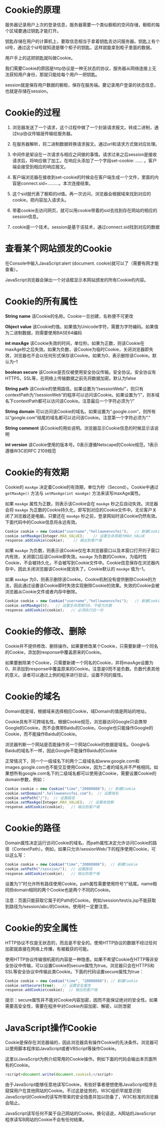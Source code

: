 
# Cookie的原理

服务器记录用户上次的登录信息，服务器需要一个类似橱柜的空间存储，橱柜的每个区域要通过钥匙才能打开。

钥匙存储在用户的计算机上，要取信息相当于拿着钥匙去访问服务器。钥匙上有个id号，通过这个id号就知道是哪个柜子的钥匙，这样就能拿到柜子里面的数据。

用户手上的这把钥匙就叫做Cookie。

我们需要Cookie的原因是http协议是一种无状态的协议，服务器从网络连接上无法获知用户身份，那就只能给每个用户一把钥匙。

session就是保存用户数据的橱柜，保存在服务端。要记录用户登录的状态信息，也就是存储在session。

# Cookie的过程

1. 浏览器发送了一个请求，这个过程中做了一个封装请求报文。转成二进制，通过tcp协议传输层传输给服务器。

2. 在服务器解析，将二进制数据转换请求报文。通过url和请求方式做对应处理。

3. 中间件是架设在一次请求与相应之间做的事情。请求过来之后session是接收请求后，将响应做了加工。在响应头添加了一个字段set-cookie: ......  。客户端会接受到相应的响应报文。

4. 客户端浏览器在接收到set-cookie的时候会在客户端生成一个文件，里面的内容是connect.sid=.........。本次连接结束。

5. 这个sid就代表了橱柜的id值。再一次访问，浏览器会根据域来找到对应的cookie，把内容加入请求头。

6. 带着cookie去访问网页，就可以用cookie带着的sid去找到存在网站的相应的session信息。

7. cookie是一个技术。session是基于该技术，通过connect.sid找到对应的数据


# 查看某个网站颁发的Cookie

在Console中输入JavaScript:alert (document. cookie)就可以了（需要有网才能查看）。

JavaScript浏览器会弹出一个对话框显示本网站颁发的所有Cookie的内容。

# Cookie的所有属性

**String name**
该Cookie的名称。Cookie一旦创建，名称便不可更改

**Object value**
该Cookie的值。如果值为Unicode字符，需要为字符编码。如果值为二进制数据，则需要使用BASE64编码

**int maxAge**
该Cookie失效的时间，单位秒。如果为正数，则该Cookie在maxAge秒之后失效。如果为负数，该Cookie为临时Cookie，关闭浏览器即失效，浏览器也不会以任何形式保存该Cookie。如果为0，表示删除该Cookie。默认为–1

**boolean secure**
该Cookie是否仅被使用安全协议传输。安全协议。安全协议有HTTPS，SSL等，在网络上传输数据之前先将数据加密。默认为false

**String path**
该Cookie的使用路径。如果设置为“/sessionWeb/”，则只有contextPath为“/sessionWeb”的程序可以访问该Cookie。如果设置为“/”，则本域名下contextPath都可以访问该Cookie。注意最后一个字符必须为“/”

**String domain**
可以访问该Cookie的域名。如果设置为“.google.com”，则所有以“google.com”结尾的域名都可以访问该Cookie。注意第一个字符必须为“.”

**String comment**
该Cookie的用处说明。浏览器显示Cookie信息的时候显示该说明

**int version**
该Cookie使用的版本号。0表示遵循Netscape的Cookie规范，1表示遵循W3C的RFC 2109规范

# Cookie的有效期

Cookie的 `maxAge` 决定着Cookie的有效期，单位为秒（Second）。Cookie中通过`getMaxAge()` 方法与 `setMaxAge(int maxAge)` 方法来读写maxAge属性。

如果 `maxAge` 属性为正数，则表示该Cookie会在 `maxAge` 秒之后自动失效。浏览器会将 `maxAge` 为正数的Cookie持久化，即写到对应的Cookie文件中。无论客户关闭了浏览器还是电脑，只要还在 `maxAge` 秒之前，登录网站时该Cookie仍然有效。下面代码中的Cookie信息将永远有效。

```js
Cookie cookie = new Cookie("username","helloweenvsfei");   // 新建Cookie
cookie.setMaxAge(Integer.MAX_VALUE);    // 设置生命周期为MAX_VALUE
response.addCookie(cookie);    // 输出到客户端
```

如果 `maxAge` 为负数，则表示该Cookie仅在本浏览器窗口以及本窗口打开的子窗口内有效，关闭窗口后该Cookie即失效。`maxAge` 为负数的Cookie，为临时性Cookie，不会被持久化，不会被写到Cookie文件中。Cookie信息保存在浏览器内存中，因此关闭浏览器该Cookie就消失了。Cookie默认的 `maxAge` 值为–1。

如果 `maxAge` 为0，则表示删除该Cookie。Cookie机制没有提供删除Cookie的方法，因此通过设置该Cookie即时失效实现删除Cookie的效果。失效的Cookie会被浏览器从Cookie文件或者内存中删除。

```js
Cookie cookie = new Cookie("username","helloweenvsfei");   // 新建Cookie
cookie.setMaxAge(0);   // 设置生命周期为0，不能为负数
response.addCookie(cookie);   // 必须执行这一句
```

# Cookie的修改、删除

Cookie并不提供修改、删除操作。如果要修改某个Cookie，只需要新建一个同名的Cookie，添加到response中覆盖原来的Cookie。

如果要删除某个Cookie，只需要新建一个同名的Cookie，并将maxAge设置为0，并添加到response中覆盖原来的Cookie。注意是0而不是负数。负数代表其他的意义。读者可以通过上例的程序进行验证，设置不同的属性。

# Cookie的域名

Domain就是域，根据域来选择相应Cookie，域Domain的值是网站的地址。

Cookie具有不可跨域名性。根据Cookie规范，浏览器访问Google只会携带Google的Cookie，而不会携带Baidu的Cookie。Google也只能操作Google的Cookie，而不能操作Baidu的Cookie。

浏览器判断一个网站是否能操作另一个网站Cookie的依据是域名。Google与Baidu的域名不一样，因此Google不能操作Baidu的Cookie

正常情况下，同一个一级域名下的两个二级域名如www.google.com和images.google.com也不能交互使用Cookie，因为二者的域名并不严格相同。如果想所有google.com名下的二级域名都可以使用该Cookie，需要设置Cookie的domain参数，例如：

```js
Cookie cookie = new Cookie("time","20080808"); // 新建Cookie
cookie.setDomain(".helloweenvsfei.com");  // 设置域名
cookie.setPath("/");  // 设置路径
cookie.setMaxAge(Integer.MAX_VALUE);  // 设置有效期
response.addCookie(cookie);   // 输出到客户端
```

# Cookie的路径

Domain属性决定运行访问Cookie的域名，而path属性决定允许访问Cookie的路径（ContextPath）。例如，如果只允许/sessionWeb/下的程序使用Cookie，可以这么写：

```js
Cookie cookie = new Cookie("time","20080808");  // 新建Cookie
cookie.setPath("/session/");  // 设置路径
response.addCookie(cookie);   // 输出到客户端
```

设置为“/”时允许所有路径使用Cookie。path属性需要使用符号“/”结尾。name相同但domain相同的两个Cookie也是两个不同的Cookie。

注意：页面只能获取它属于的Path的Cookie。例如/session/test/a.jsp不能获取到路径为/session/abc/的Cookie。使用时一定要注意。
     
# Cookie的安全属性

HTTP协议不仅是无状态的，而且是不安全的。使用HTTP协议的数据不经过任何加密就直接在网络上传播，有被截获的可能。

使用HTTP协议传输很机密的内容是一种隐患。如果不希望Cookie在HTTP等非安全协议中传输，可以设置Cookie的secure属性为true。浏览器只会在HTTPS和SSL等安全协议中传输此类Cookie。下面的代码设置secure属性为true：

```js
Cookie cookie = new Cookie("time", "20080808"); // 新建Cookie
cookie.setSecure(true);   // 设置安全属性
response.addCookie(cookie);  // 输出到客户端
```

提示：secure属性并不能对Cookie内容加密，因而不能保证绝对的安全性。如果需要高安全性，需要在程序中对Cookie内容加密、解密，以防泄密
    
# JavaScript操作Cookie

Cookie是保存在浏览器端的，因此浏览器具有操作Cookie的先决条件。浏览器可以使用脚本程序如JavaScript或者VBScript等操作Cookie。

这里以JavaScript为例介绍常用的Cookie操作。例如下面的代码会输出本页面所有的Cookie。

```js
<script>document.write(document.cookie);</script>
```

由于JavaScript能够任意地读写Cookie，有些好事者便想使用JavaScript程序去窥探用户在其他网站的Cookie。不过这是徒劳的，W3C组织早就意识到JavaScript对Cookie的读写所带来的安全隐患并加以防备了，W3C标准的浏览器会阻止。

JavaScript读写任何不属于自己网站的Cookie。换句话说，A网站的JavaScript程序读写B网站的Cookie不会有任何结果。
    
    
    



















